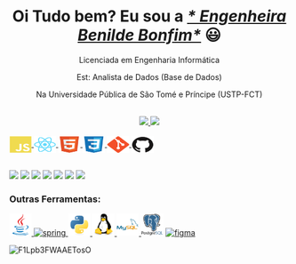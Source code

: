 <div>

  <h1 align="center">Oi Tudo bem? Eu sou a <a href="https://www.linkedin.com/in/benilde-bonfim-750526234/"><i> * Engenheira Benilde Bonfim*</i></a> 😃️ </h1>	
    <p align="center"> Licenciada em Engenharia Informática</p>
	<p align="center">Est: Analista de Dados (Base de Dados)</p> 
 		<p align="center">Na Universidade Pública de São Tomé e Príncipe (USTP-FCT)</p> 

      
<br>
	<div align="center">
  <a href="https://github.com/benildebonfim">
  <img height="180em" src="https://github-readme-stats.vercel.app/api?username=benildebonfim&show_icons=true&theme=radical&include_all_commits=true&count_private=true"/>
  <img height="180em" src="https://github-readme-stats.vercel.app/api/top-langs/?username=benildebonfim&layout=compact&langs_count=7&theme=radical"/>
</div>

<div style="display: inline_block"><br>
  <img align="center" alt="Js" height="30" width="40" src="https://raw.githubusercontent.com/devicons/devicon/master/icons/javascript/javascript-plain.svg">
  <img align="center" alt="React" height="30" width="40" src="https://raw.githubusercontent.com/devicons/devicon/master/icons/react/react-original.svg">
  <img align="center" alt="HTML" height="30" width="40" src="https://raw.githubusercontent.com/devicons/devicon/master/icons/html5/html5-original.svg">
  <img align="center" alt="CSS" height="30" width="40" src="https://raw.githubusercontent.com/devicons/devicon/master/icons/css3/css3-original.svg">
  <img align="center" alt="git" height="30" width="40" src="https://raw.githubusercontent.com/devicons/devicon/master/icons/git/git-original.svg">
  <img align="center" alt="github" height="30" width="40" src="https://raw.githubusercontent.com/devicons/devicon/master/icons/github/github-original.svg"> 
 </div>


<div>	
<br>

<a href= "https://www.linkedin.com/in/benilde-bonfim-750526234/" target="_blank"> <img src="https://img.shields.io/badge/LinkedIn-0077B5?style=for-the-badge&logo=linkedin&logoColor=white" target="_blank"></a>
<a href= "https://twitter.com/BonfimBenilde" target="_blank"> <img src="https://img.shields.io/badge/Twitter-1DA1F2?style=for-the-badge&logo=twitter&logoColor=white" target="_blank"></a>
<a href= "https://www.facebook.com/profile.php?id=100005304557981" target="_blank"> <img src="https://img.shields.io/badge/Facebook-1877F2?style=for-the-badge&logo=facebook&logoColor=white" target="_blank"></a>
<a href= "https://mail.google.com/mail/u/0/?tab=rm&ogbl#inbox"><img src="https://img.shields.io/badge/Gmail-D14836?style=for-the-badge&logo=gmail&logoColor=white" target="_blank"></a>
<a href= "https://www.instagram.com/benildebb/" target="_blank"> <img src="https://img.shields.io/badge/Instagram-E4405F?style=for-the-badge&logo=instagram&logoColor=white" target="_blank"></a>
<a href= "https://www.pinterest.com/benildeconceicaobonfim/" target="_blank"> <img src="https://img.shields.io/badge/Pinterest-%23E60023.svg?&style=for-the-badge&logo=Pinterest&logoColor=white" target="_blank"></a>
<a href= "https://www.sololearn.com/profile/25068292" target="_blank"> <img src="https://img.shields.io/badge/-Sololearn-3a464b?style=for-the-badge&logo=Sololearn&logoColor=white" target="_blank"></a>


<h3 align="left"> Outras Ferramentas:</h3>

<p align="left"> 
<a href="https://www.java.com" target="_blank" rel="noreferrer"> <img src= "https://raw.githubusercontent.com/devicons/devicon/master/icons/java/java-original.svg" alt="java" width="40" height="40"/> </a> 
<a href="https://spring.io/" target="_blank" rel="noreferrer"> <img src="https://www.vectorlogo.zone/logos/springio/springio-icon.svg" alt="spring" width="40" altura ="40"/> </a>
<a href="https://www.python. org" target="_blank" rel="noreferrer"> <img src="https://raw.githubusercontent.com/devicons/devicon/master/icons/python/python-original.svg" alt="python" width="40" height="40"/> </a> 
<a href="https://www. linux.org/" target="_blank" rel="noreferrer"> <img src="https://raw.githubusercontent.com/devicons/devicon/master/icons/linux/linux-original.svg" alt=" linux" width="40" height="40"/> </a> 
<a href="https://www.mysql.com/" target="_blank" rel="noreferrer"> <img src="https://raw.githubusercontent.com/devicons/devicon/master/icons/mysql/mysql-original-wordmark.svg" alt="mysql" width="40" height="40"/> </a> 
<a href="https://www.postgresql.org" target="_blank" rel="noreferrer"> <img src="https://raw.githubusercontent.com/devicons/devicon/master/icons/postgresql/postgresql-original-wordmark.svg" alt="postgresql " width="40" height="40"/></a> 
<a href="https:// www.figma.com/" target="_blank" rel="noreferrer"> <img src="https://www.vectorlogo.zone/logos/figma/figma-icon.svg" alt="figma" width= "40" height="40"/> </a>
</p>

</div>


<!--div align="center>
<img src="https://github.com/benildebonfim/benildebonfim/assets/93544583/ec2c77a9-cd6b-4e9b-95d5-8276ee32926b.png" width="700px" />
</div-->
       
![F1Lpb3FWAAETosO](https://github.com/benildebonfim/benildebonfim/assets/93544583/ec2c77a9-cd6b-4e9b-95d5-8276ee32926b)



